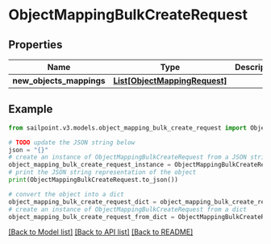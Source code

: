 # ObjectMappingBulkCreateRequest


## Properties

Name | Type | Description | Notes
------------ | ------------- | ------------- | -------------
**new_objects_mappings** | [**List[ObjectMappingRequest]**](ObjectMappingRequest.md) |  | 

## Example

```python
from sailpoint.v3.models.object_mapping_bulk_create_request import ObjectMappingBulkCreateRequest

# TODO update the JSON string below
json = "{}"
# create an instance of ObjectMappingBulkCreateRequest from a JSON string
object_mapping_bulk_create_request_instance = ObjectMappingBulkCreateRequest.from_json(json)
# print the JSON string representation of the object
print(ObjectMappingBulkCreateRequest.to_json())

# convert the object into a dict
object_mapping_bulk_create_request_dict = object_mapping_bulk_create_request_instance.to_dict()
# create an instance of ObjectMappingBulkCreateRequest from a dict
object_mapping_bulk_create_request_from_dict = ObjectMappingBulkCreateRequest.from_dict(object_mapping_bulk_create_request_dict)
```
[[Back to Model list]](../README.md#documentation-for-models) [[Back to API list]](../README.md#documentation-for-api-endpoints) [[Back to README]](../README.md)


